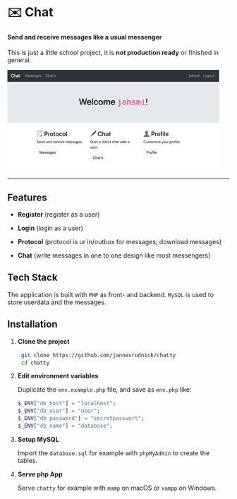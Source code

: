 # ✉️ Chat

#### Send and receive messages like a usual messenger

This is just a little school project, it is **not production ready** or finished in general.

<img alt="screenshot" src="./screenshot.png" width="480">

---

## Features

- **Register** (register as a user)
- **Login** (login as a user)


- **Protocol** (protocol is ur in/outbox for messages, download messages)
- **Chat** (write messages in one to one design like most messengers)

## Tech Stack

The application is built with `PHP` as front- and backend. `MySQL` is used to store userdata and the messages.

## Installation

1. **Clone the project**
   
   ```sh
    git clone https://github.com/jannesrudnick/chatty
    cd chatty
   ```

2. **Edit environment variables**
   
   Duplicate the `env.example.php` file, and save as `env.php` like:

   ```php
   $_ENV["db_host"] = "localhost";
   $_ENV["db_user"] = "user";
   $_ENV["db_password"] = "secretpasswort";
   $_ENV["db_name"] = "database";
   ```

3. **Setup MySQL**
   
   Import the `database.sql` for example with `phpMyAdmin` to create the tables.

4. **Serve php App**
   
   Serve `chatty` for example with `mamp` on macOS or `xampp` on Windows. 
